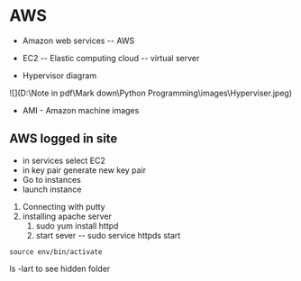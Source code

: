 # AWS

- Amazon web services -- AWS

- EC2 -- Elastic computing cloud -- virtual server

- Hypervisor diagram

![](D:\Note in pdf\Mark down\Python Programming\images\Hyperviser.jpeg)

- AMI - Amazon machine images

## AWS logged in site

- in services select EC2
- in key pair generate new key pair
- Go to instances
- launch instance



1. Connecting with putty
2. installing apache server
   1. sudo yum install httpd
   2. start sever -- sudo service httpds start

```
source env/bin/activate
```

ls -lart to see hidden folder

